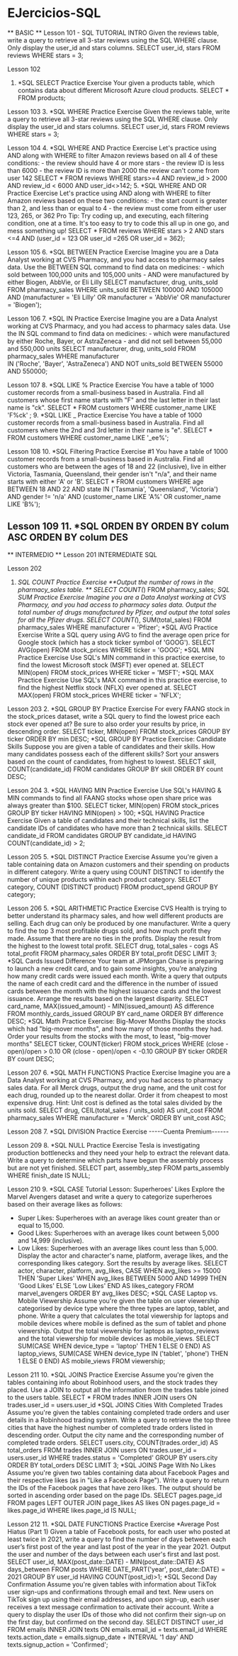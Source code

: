 # EJercicios-SQL
  ** BASIC **
Lesson 101 - SQL TUTORIAL INTRO
Given the reviews table, write a query to retrieve all 3-star reviews using the SQL WHERE clause. Only display the user_id and stars columns.
    SELECT user_id, stars FROM reviews WHERE stars = 3;
    
Lesson 102
1. *SQL SELECT Practice Exercise
   Your given a products table, which contains data about different Microsoft Azure cloud products.
   SELECT * FROM products;

Lesson 103
3. *SQL WHERE Practice Exercise
  Given the reviews table, write a query to retrieve all 3-star reviews using the SQL WHERE clause.
  Only display the user_id and stars columns.
   SELECT user_id, stars FROM reviews WHERE stars = 3;

Lesson 104
4. *SQL WHERE AND Practice Exercise
   Let's practice using AND along with WHERE to filter Amazon reviews based on all 4 of these conditions:
    - the review should have 4 or more stars
    - the review ID is less than 6000
    - the review ID is more than 2000
     the review can't come from user 142
    SELECT * FROM reviews WHERE stars>=4 AND review_id > 2000 AND review_id < 6000 AND user_id<>142;
5. *SQL WHERE AND OR Practice Exercise
    Let's practice using AND along with WHERE to filter Amazon reviews based on these two conditions:
    - the start count is greater than 2, and less than or equal to 4
    - the review must come from either user 123, 265, or 362
Pro Tip: Try coding up, and executing, each filtering condition, one at a time. It's too easy to try to code this all up in one go, and mess something up!
  SELECT * FROM reviews WHERE stars > 2 AND stars <=4 AND (user_id = 123 OR user_id =265 OR user_id = 362);

Lesson 105
6. *SQL BETWEEN Practice Exercise
   Imagine you are a Data Analyst working at CVS Pharmacy, and you had access to pharmacy sales data.
   Use the BETWEEN SQL command to find data on medicines:
    - which sold between 100,000 units and 105,000 units
    - AND were manufactured by either Biogen, AbbVie, or Eli Lilly
   SELECT manufacturer, drug, units_sold FROM pharmacy_sales WHERE units_sold BETWEEN 100000 AND 105000
   AND (manufacturer = 'Eli Lilly' OR manufacturer = 'AbbVie' OR manufacturer = 'Biogen');

Lesson 106
7. *SQL IN Practice Exercise
   Imagine you are a Data Analyst working at CVS Pharmacy, and you had access to pharmacy sales data.
   Use the IN SQL command to find data on medicines:
    - which were manufactured by either Roche, Bayer, or AstraZeneca
    - and did not sell between 55,000 and 550,000 units
   SELECT manufacturer, drug, units_sold FROM pharmacy_sales WHERE manufacturer  
   IN ('Roche', 'Bayer', 'AstraZeneca') AND NOT units_sold BETWEEN 55000 AND 550000;

Lesson 107
8. *SQL LIKE % Practice Exercise
   You have a table of 1000 customer records from a small-business based in Australia.
   Find all customers whose first name starts with "F" and the last letter in their last name is "ck".
     SELECT * FROM customers WHERE customer_name LIKE 'F%ck' ;
9. *SQL LIKE _ Practice Exercise
   You have a table of 1000 customer records from a small-business based in Australia.
   Find all customers where the 2nd and 3rd letter in their name is "e".
     SELECT * FROM customers WHERE customer_name LIKE '_ee%';

Lesson 108
10. *SQL Filtering Practice Exercise #1
   You have a table of 1000 customer records from a small-business based in Australia.
   Find all customers who are between the ages of 18 and 22 (inclusive), live in either Victoria, Tasmania,
   Queensland, their gender isn't "n/a", and their name starts with either 'A' or 'B'.
     SELECT * FROM customers WHERE age BETWEEN 18 AND 22 AND state IN ('Tasmania', 'Queensland', 'Victoria')
     AND gender != 'n/a' AND (customer_name LIKE 'A%' OR customer_name LIKE 'B%');

Lesson 109
11. *SQL ORDEN BY
    ORDEN BY colum ASC
    ORDEN BY colum DES
------------------------------------
  ** INTERMEDIO **
Lesson 201 INTERMEDIATE SQL

Lesson 202  
1. *SQL COUNT Practice Exercise
**Output the number of rows in the pharmacy_sales table. **
   SELECT COUNT(*) FROM pharmacy_sales;
   *SQL SUM Practice Exercise
 Imagine you are a Data Analyst working at CVS Pharmacy, and you had access to pharmacy sales data.
 Output the total number of drugs manufactured by Pfizer, and output the total sales for all the Pfizer drugs.
    SELECT COUNT(*), SUM(total_sales) FROM pharmacy_sales WHERE manufacturer = 'Pfizer';
   *SQL AVG Practice Exercise
 Write a SQL query using AVG to find the average open price for Google stock (which has a stock ticker symbol of 'GOOG').
    SELECT AVG(open) FROM stock_prices WHERE ticker = 'GOOG';
   *SQL MIN Practice Exercise
 Use SQL's MIN command in this practice exercise, to find the lowest Microsoft stock (MSFT) ever opened at.
    SELECT MIN(open) FROM stock_prices WHERE ticker = 'MSFT';
   *SQL MAX Practice Exercise
 Use SQL's MAX command in this practice exercise, to find the highest Netflix stock (NFLX) ever opened at.
   SELECT MAX(open) FROM stock_prices WHERE ticker = 'NFLX';

Lesson 203
2. *SQL GROUP BY Practice Exercise
For every FAANG stock in the stock_prices dataset, write a SQL query to find the lowest price each stock ever
opened at? Be sure to also order your results by price, in descending order.
     SELECT ticker, MIN(open) FROM stock_prices GROUP BY ticker ORDER BY min DESC;
   *SQL GROUP BY Practice Exercise: Candidate Skills
Suppose you are given a table of candidates and their skills. How many candidates possess each of the
different skills? Sort your answers based on the count of candidates, from highest to lowest.
   SELECT skill, COUNT(candidate_id) FROM candidates GROUP BY skill ORDER BY count DESC;

Lesson 204
3. *SQL HAVING MIN Practice Exercise
  Use SQL's HAVING & MIN commands to find all FAANG stocks whose open share price was always greater than $100.
    SELECT ticker, MIN(open) FROM stock_prices GROUP BY ticker HAVING MIN(open) > 100;
   *SQL HAVING Practice Exercise
  Given a table of candidates and their technical skills, list the candidate IDs of candidates who have more than 2 technical skills.
     SELECT candidate_id FROM candidates GROUP BY candidate_id HAVING COUNT(candidate_id) > 2; 

Lesson 205
5. *SQL DISTINCT Practice Exercise
    Assume you're given a table containing data on Amazon customers and their spending on
    products in different category. Write a query using COUNT DISTINCT to identify the number
    of unique products within each product category.
       SELECT category, COUNT (DISTINCT product) FROM product_spend GROUP BY category;

Lesson 206
5. *SQL ARITHMETIC Practice Exercise
CVS Health is trying to better understand its pharmacy sales, and how well different products are selling. Each drug
can only be produced by one manufacturer. Write a query to find the top 3 most profitable drugs sold, and how much profit
they made. Assume that there are no ties in the profits. Display the result from the highest to the lowest total profit.
     SELECT drug, total_sales - cogs AS total_profit FROM pharmacy_sales ORDER BY total_profit DESC LIMIT 3;
   *SQL Cards Issued Difference
Your team at JPMorgan Chase is preparing to launch a new credit card, and to gain some insights, you're analyzing how many
credit cards were issued each month. Write a query that outputs the name of each credit card and the difference in the number
of issued cards between the month with the highest issuance cards and the lowest issuance. Arrange the results based on the largest disparity.
     SELECT card_name, MAX(issued_amount) - MIN(issued_amount) AS difference FROM monthly_cards_issued
     GROUP BY card_name ORDER BY difference DESC;
   *SQL Math Practice Exercise: Big-Mover Months
Display the stocks which had "big-mover months", and how many of those months they had. Order your results
from the stocks with the most, to least, "big-mover months"
     SELECT ticker, COUNT(ticker) FROM stock_prices WHERE (close - open)/open > 0.10 
     OR (close - open)/open < -0.10 GROUP BY ticker ORDER BY count DESC;   

Lesson 207
6. *SQL MATH FUNCTIONS Practice Exercise
Imagine you are a Data Analyst working at CVS Pharmacy, and you had access to pharmacy sales data.
For all Merck drugs, output the drug name, and the unit cost for each drug, rounded up to the nearest
dollar. Order it from cheapest to most expensive drug.
Hint: Unit cost is defined as the total sales divided by the units sold.
   SELECT drug, CEIL(total_sales / units_sold) AS unit_cost FROM pharmacy_sales
   WHERE manufacturer = 'Merck' ORDER BY unit_cost ASC;

Lesson 208
7. *SQL DIVISION Practice Exercise
-----Cuenta Premium------

Lesson 209
8. *SQL NULL Practice Exercise
Tesla is investigating production bottlenecks and they need your help to extract the relevant data. Write a query to determine which parts have begun the assembly process but are not yet finished.
     SELECT part, assembly_step FROM parts_assembly WHERE finish_date IS NULL;

Lesson 210
9. *SQL CASE Tutorial Lesson: Superheroes' Likes
Explore the Marvel Avengers dataset and write a query to categorize superheroes based on their average likes as follows:
 - Super Likes: Superheroes with an average likes count greater than or equal to 15,000.
 - Good Likes: Superheroes with an average likes count between 5,000 and 14,999 (inclusive).
 - Low Likes: Superheroes with an average likes count less than 5,000.
Display the actor and character's name, platform, average likes, and the corresponding likes category. Sort the results by average likes.
     SELECT actor, character, platform, avg_likes, CASE WHEN avg_likes >= 15000 THEN 'Super Likes'
     WHEN avg_likes BETWEEN 5000 AND 14999 THEN 'Good Likes' ELSE 'Low Likes' END AS likes_category
     FROM marvel_avengers ORDER BY avg_likes DESC;
   *SQL CASE Laptop vs. Mobile Viewership
Assume you're given the table on user viewership categorised by device type where the three types are laptop, tablet, and phone.
Write a query that calculates the total viewership for laptops and mobile devices where mobile is defined as the sum of tablet and phone viewership. Output the total viewership for laptops as laptop_reviews and the total viewership for mobile devices as mobile_views.
      SELECT SUM(CASE WHEN device_type = 'laptop' THEN 1 ELSE 0 END) AS laptop_views, 
      SUM(CASE WHEN device_type IN ('tablet', 'phone') THEN 1 ELSE 0 END) AS mobile_views FROM viewership;

Lesson 211
10. *SQL JOINS Practice Exercise
Assume you're given the tables containing info about Robinhood users, and the stock trades they placed.
Use a JOIN to output all the information from the trades table joined to the users table.
     SELECT * FROM trades INNER JOIN users ON trades.user_id = users.user_id
    *SQL JOINS Cities With Completed Trades
Assume you're given the tables containing completed trade orders and user details in a Robinhood trading system.
Write a query to retrieve the top three cities that have the highest number of completed trade orders listed in
descending order. Output the city name and the corresponding number of completed trade orders.
      SELECT users.city, COUNT(trades.order_id) AS total_orders FROM trades INNER JOIN users ON trades.user_id = users.user_id
      WHERE trades.status = 'Completed' GROUP BY users.city ORDER BY total_orders DESC LIMIT 3;
    *SQL JOINS Page With No Likes
Assume you're given two tables containing data about Facebook Pages and their respective likes (as in "Like a Facebook Page").
Write a query to return the IDs of the Facebook pages that have zero likes. The output should be sorted in ascending order based on the page IDs.
      SELECT pages.page_id FROM pages LEFT OUTER JOIN page_likes AS likes ON pages.page_id = likes.page_id WHERE likes.page_id IS NULL;

Lesson 212
11. *SQL DATE FUNCTIONS Practice Exercise
   *Average Post Hiatus (Part 1)
Given a table of Facebook posts, for each user who posted at least twice in 2021, write a query to find the number of days
between each user’s first post of the year and last post of the year in the year 2021. Output the user and number of the
days between each user's first and last post.
      SELECT user_id, MAX(post_date::DATE) - MIN(post_date::DATE) AS days_between FROM posts
      WHERE DATE_PART('year', post_date::DATE) = 2021 GROUP BY user_id HAVING COUNT(post_id)>1;
     *SQL Second Day Confirmation
Assume you're given tables with information about TikTok user sign-ups and confirmations through email and text. New users on TikTok sign up using their email addresses, and upon sign-up, each user receives a text message confirmation to activate their account.
Write a query to display the user IDs of those who did not confirm their sign-up on the first day, but confirmed on the second day.
      SELECT DISTINCT user_id FROM emails INNER JOIN texts ON emails.email_id = texts.email_id
      WHERE texts.action_date = emails.signup_date + INTERVAL '1 day' AND texts.signup_action = 'Confirmed';
